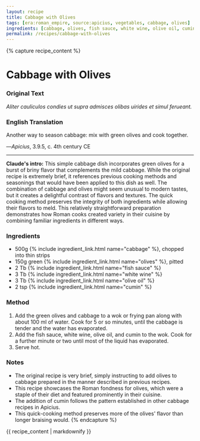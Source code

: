 ```yaml
---
layout: recipe
title: Cabbage with Olives
tags: [era:roman_empire, source:apicius, vegetables, cabbage, olives]
ingredients: [cabbage, olives, fish sauce, white wine, olive oil, cumin]
permalink: /recipes/cabbage-with-olives
---
```


{% capture recipe_content %}
# Cabbage with Olives

### Original Text
*Aliter cauliculos condies ut supra admisces olibas uirides et simul ferueant.*

### English Translation
Another way to season cabbage: mix with green olives and cook together.

—*Apicius*, 3.9.5, c. 4th century CE

___

**Claude's intro:** This simple cabbage dish incorporates green olives for a burst of briny flavor that complements the mild cabbage. While the original recipe is extremely brief, it references previous cooking methods and seasonings that would have been applied to this dish as well. The combination of cabbage and olives might seem unusual to modern tastes, but it creates a delightful contrast of flavors and textures. The quick cooking method preserves the integrity of both ingredients while allowing their flavors to meld. This relatively straightforward preparation demonstrates how Roman cooks created variety in their cuisine by combining familiar ingredients in different ways.

### Ingredients
- 500g {% include ingredient_link.html name="cabbage" %}, chopped into thin strips
- 150g green {% include ingredient_link.html name="olives" %}, pitted
- 2 Tb {% include ingredient_link.html name="fish sauce" %}
- 3 Tb {% include ingredient_link.html name="white wine" %}
- 3 Tb {% include ingredient_link.html name="olive oil" %}
- 2 tsp {% include ingredient_link.html name="cumin" %}

### Method
1. Add the green olives and cabbage to a wok or frying pan along with about 100 ml of water. Cook for 5 or so minutes, until the cabbage is tender and the water has evaporated.
2. Add the fish sauce, white wine, olive oil, and cumin to the wok. Cook for a further minute or two until most of the liquid has evaporated.
3. Serve hot.

### Notes
- The original recipe is very brief, simply instructing to add olives to cabbage prepared in the manner described in previous recipes.
- This recipe showcases the Roman fondness for olives, which were a staple of their diet and featured prominently in their cuisine.
- The addition of cumin follows the pattern established in other cabbage recipes in Apicius.
- This quick-cooking method preserves more of the olives' flavor than longer braising would.
{% endcapture %}

{{ recipe_content | markdownify }}